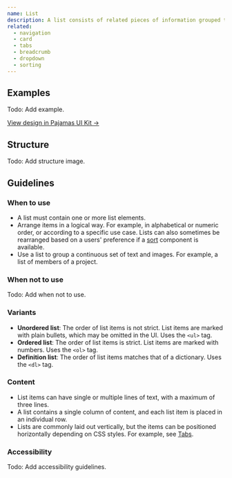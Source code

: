 ```yaml
---
name: List
description: A list consists of related pieces of information grouped together, clearly associated to each other. Lists are easy to read and maintain, and they provide a good structural point of view for interface elements.
related:
  - navigation
  - card
  - tabs
  - breadcrumb
  - dropdown
  - sorting
---
```


## Examples

Todo: Add example.

[View design in Pajamas UI Kit →](https://www.figma.com/file/qEddyqCrI7kPSBjGmwkZzQ/Component-library?node-id=425%3A128)

## Structure

Todo: Add structure image.

## Guidelines

### When to use

- A list must contain one or more list elements.
- Arrange items in a logical way. For example, in alphabetical or numeric order, or according to a specific use case. Lists can also sometimes be rearranged based on a users' preference if a [sort](/components/sorting) component is available.
- Use a list to group a continuous set of text and images. For example, a list of members of a project.

### When not to use

Todo: Add when not to use.

### Variants

- **Unordered list**: The order of list items is not strict. List items are marked with plain bullets, which may be omitted in the UI. Uses the `<ul>` tag.
- **Ordered list**: The order of list items is strict. List items are marked with numbers. Uses the `<ol>` tag.
- **Definition list**: The order of list items matches that of a dictionary. Uses the `<dl>` tag.

### Content

- List items can have single or multiple lines of text, with a maximum of three lines.
- A list contains a single column of content, and each list item is placed in an individual row.
- Lists are commonly laid out vertically, but the items can be positioned horizontally depending on CSS styles. For example, see [Tabs](/components/tabs).

### Accessibility

Todo: Add accessibility guidelines.
